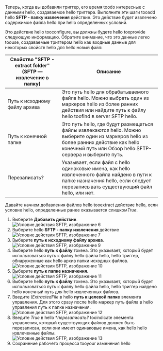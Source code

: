 Теперь, когда вы добавили триггер, его время toodo интересные с данными hello, создаваемое hello триггера. Выполните эти шаги tooadd hello **SFTP - папку извлечения** действие. Это действие будет извлечено содержимое файла hello при hello определенных условий. 

Это действие hello tooconfigure, вы должны будете hello tooprovide следующую информацию. Обратите внимание, что это данные легко toouse, создаваемые триггером hello как входные данные для некоторых свойств hello для hello новый файл:

| Свойство "SFTP - extract folder" (SFTP — извлечение в папку) | Описание |
| --- | --- |
| Путь к исходному файлу архива |Это путь hello для обрабатываемого файла hello. Можно выбрать один из маркеров hello из более ранних действия или найдите путь к файлу hello toofind в server SFTP hello. |
| Путь к конечной папке |Это путь hello, где будут размещаться файлы извлекаются hello. Можно выберите один из маркеров hello из более ранних действие как hello конечный путь или Обзор hello SFTP-сервера и выберите путь. |
| Перезаписать? |Указывает, если файл с hello одинаковые имена, как hello извлеченного файла найдено в пути к папке назначения hello, если следует перезаписывать существующий файл hello, или нет. |

Давайте начнем добавления файлов hello tooextract действие hello, если условие hello, определенные ранее оказывается слишком*True*. 

1. Выберите **Добавить действие**.        
   ![Условие действия SFTP, изображение 6](./media/connectors-create-api-sftp/condition-6.png)   
2. Выберите hello **SFTP - папку извлечения** действие      
   ![Условие действия SFTP, изображение 7](./media/connectors-create-api-sftp/condition-7.png)   
3. Выберите **путь к исходному файлу архива**.              
   ![Условие действия SFTP, изображение 9](./media/connectors-create-api-sftp/condition-9.png)   
4. Выберите hello **путь к файлу** токена. Это указывает, который будет использоваться путь к файлу hello файла hello, hello триггер, обнаруженные как hello архив папки исходных файлов.           
   ![Условие действия SFTP, изображение 10](./media/connectors-create-api-sftp/condition-10.png)   
5. Выберите **путь к папке назначения**.           
   ![Условие действия SFTP, изображение 11](./media/connectors-create-api-sftp/condition-11.png)   
6. Выберите hello **путь к файлу** токена. Это указывает, который будет использоваться путь к файлу hello файла hello, hello триггер найдено hello конечный путь для hello извлеченных файлов.   
7. Введите *\ExtractedFile* в hello **путь к целевой папке** элемента управления. Для этого сразу после hello маркер путь файла в hello управления путь к папке назначения.         
   ![Условие действия SFTP, изображение 12](./media/connectors-create-api-sftp/condition-12.png)   
8. Введите *True* в hello **перезаписать?* tooindicate элемента управления, который существующих файлов должен быть перезаписан, если они имеют одинаковые имена, как hello hello извлеченные файлы.      
   ![Условие действия SFTP, изображение 13](./media/connectors-create-api-sftp/condition-13.png)   
9. Сохранение рабочего процесса tooyour изменения hello  

